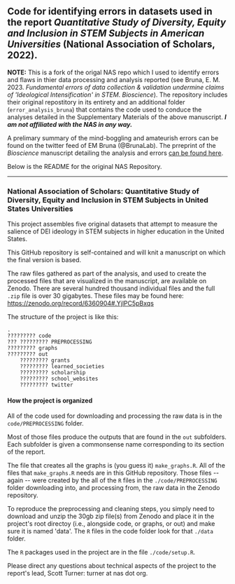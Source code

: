 
## Code for identifying errors in datasets used in the report _Quantitative Study of Diversity, Equity and Inclusion in STEM Subjects in American Universities_ (National Association of Scholars, 2022).  

**NOTE:** This is a fork of the origal NAS repo which I used to identify errors and flaws in thier data processing and analysis reported (see Bruna, E. M. 2023. _Fundamental errors of data collection & validation undermine claims of 'Ideological Intensification' in STEM_. _Bioscience_). The repository includes their original repostitory in its entirety and an additional folder (`error_analysis_bruna`) that contains the code used to conduce the analyses detailed in the Supplementary Materials of the above manuscript. **_I am not affiliated with the NAS in any way._** 

A prelimary summary of the mind-boggling and amateurish errors can be found on the twitter feed of EM Bruna (@BrunaLab). The prreprint of the _Bioscience_ manuscript detailing the analysis and errors [can be found here](https://osf.io/preprints/metaarxiv/4jsca/). 

Below is the README for the original NAS Repository.

---

### National Association of Scholars: Quantitative Study of Diversity, Equity and Inclusion in STEM Subjects in United States Universities

This project assembles five original datasets that attempt to measure the salience of DEI ideology in STEM subjects in higher education in the United States. 

This GitHub repository is self-contained and will knit a manuscript on which the final version is based. 

The raw files gathered as part of the analysis, and used to create the processed files that are visualized in the manuscript, are available on Zenodo. There are several hundred thousand individual files and the full `.zip` file is over 30 gigabytes. These files may be found here: https://zenodo.org/record/6360904#.YjlPC5pBxqs

The structure of the project is like this: 

	.
	????????? code
	???	????????? PREPROCESSING
	????????? graphs
	????????? out
    	????????? grants
    	????????? learned_societies
    	????????? scholarship
    	????????? school_websites
    	????????? twitter

#### How the project is organized

All of the code used for downloading and processing the raw data is in the `code/PREPROCESSING` folder. 

Most of those files produce the outputs that are found in the `out` subfolders. Each subfolder is given a commonsense name corresponding to its section of the report. 

The file that creates all the graphs is (you guess it) `make_graphs.R`. All of the files that `make_graphs.R` needs are in this GitHub repository. Those files -- again -- were created by the all of the `R` files in the `./code/PREPROCESSING` folder downloading into, and processing from, the raw data in the Zenodo repository.

To reproduce the preprocessing and cleaning steps, you simply need to download and unzip the 30gb zip file(s) from Zenodo and place it in the project's root directoy (i.e., alongside code, or graphs, or out) and make sure it is named 'data'. The `R` files in the code folder look for that `./data` folder. 

The `R` packages used in the project are in the file `./code/setup.R`. 


Please direct any questions about technical aspects of the project to the report's lead, Scott Turner: turner at nas dot org.
